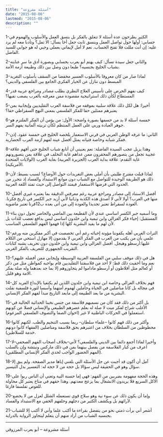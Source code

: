 ```yaml
---
title: "أسئلة مشروعة"
date: "2015-08-06"
lastmod: "2015-08-06"
description: ""
---
```

1-الكثير يطرحون عدة أسئلة لا تتعلق بالفكر بل بنسق العمل والأسلوب والهموم في حسابي: أولها حول تواصل العمل وبنسق ثابت جعل أخا يسأل: الا تمل؟ وتأدبا معه لم يرد عليه: إن أنت مللت فلا تفتح الحساب. نعم لا أمل لإيماني بعملي وحبي له هو جوابي للسيد الفاضل.

2-والثاني جعل سيدة تسأل: كيف يهتم أبو يعرب بحسابي وبصورة أدق ما سر عنايته بشباب الخليج بجنسيه؟ طبعا دون وصل بين ذلك وطبيعة أزمة الأمة.

3-لماذا صار من كان معروفا بالأسلوب العسير مخفضا من السقف بأسلوب التغريد المبسط دون تنازل عن الخيار الفكري الجامع بين الفلسفي والديني؟

4-كيف نفهم الحرص على تأسيس العلاج النظري بطلب مصادر ومراجع عربية قدر المستطاع لكأن ذلك استراتيجية مقصودة ممن معرفته بالغرب يصعب نفيها؟

5-أخيرا: هل لكل ذلك علاقة سلبية بموقفه من فلاسفة العرب التقليديين وإيجابية بمن يعتبرهم ممثلين حقا للفكر الفلسفي بمعنى النهج السقراطي حقا؟

6-خمسة أسئلة لا بد من حسمها بصورة واضحة: الأول: من يؤمن أن الفكر الملتزم هو جوهر العبادة وربي على العمل المنتظم لكأن تربيته ألمانية يفهم السر.

7-الثاني: ما عرفه الوطن العربي في قرني الاستعمار يلخصه الخليج في خمسة عقود. إذن ففكر شبابه وخاصة فتياته يمثل أفضل عينة لفهم ازمة العرب الحضارية.

8-وهذا يزيل عجب السيدة الفاضلة: نعم يعنيني أن أتابع شباب الخليج حتى أفهم علاقة عجيبة تجعل من يتصورهم المحقرون ممن عداهم غاية التخلف في علاقة بمن يتصورونهم غاية التقدم: علاقة بداية العرب (الجزيرة العربية) بغاية الغرب (الولايات المتحدة الأمريكية).

9-لماذا قبلت مقترح طلبتي بأن أملي بعض التغريدات حول الأوضاع؟ لسبب بسيط: لأن ذلك هو الطريقة الوحيدة للتواصل مع الشباب دون موانع الاستبداد والفساد إذ نتحرر من الحدود التي فرضها الاستعمار فيمتد التواصل إلى حيث تمتد اللغة العربية.

10-أفضل الاستناد إلى مصادر ومراجع عربية رغم معرفتي الدقيقة بما يعتبره غيري أفضل منها في الغرب؟ أولا لأني لا أصدق هذه الكذبة وثـانيا لأني أريد جبر الكسر في تاريخ فكرنا. العودة لسقراط تعتبر تجديدا والعودة إلى من أتى بعده ب12قرنا تعتبر ماضوية.

11-وما أسميه جبر الكسر اساسي عندي لأن القطيعة بين الماضي والحاضر تحول دون بناء المستقبل: إحياء فكر الغزالي وابن تيمية وابن خلدون اساسي ليس بدافع تعصب للذات بل لأن لهم ما يفيد البشرية كلها إذا فهموا الفهم الفلسفي المناسب.

12-التراث الغربي أهله يكفوننا مؤونة إحيائه رغم أني تخصصت في أكبر مفكرين منه ورغم علمي بأن من يكتب من العرب في الفكر الغربي لا يقدمون إلا مهازل استحي من الكلام عليها:أرسطو وهيجل. أفضل الغزالي وابن تيمية وابن خلدون دون تحريف يشبه كتابات التقريب الجمهوري للتعريف بالفكر الغربي.

13-هل في ذلك موقف سلبي من الفلسفة العربية الوسيطة وإيجابي ممن أفضله عليهم؟ نعم وما أخفيت ذلك قط: لا أحد من فلاسفتنا التقليديين قام بواجبه كمواطن مثل من ذكر أو كعالم مثل أفلاطون أو أرسطو ماداموا لم يتجاوزوهم إلا بما جد بعدهما وله صلة بفكر الامة وهو قليل.

14-فهم بخلاف الغزالي وخاصة ابن تيمية وابن خلدون اللذين لم يكتفيا بالإبداع الفريد كل في مجاله بل كانا مناضلين في الحياة وحاملين لهموم أمتهما وأسسا لثورة فلسفية نقلت البشرية من ما بعد الطبيعة إلى مابعد التاريخ مبدأ لفهم الفكر الإنساني.

15-بل أكثر من ذلك فقد كان من نسميهم فلاسفة من جنس نخبنا الحداثية الحالية في الأغلب شراح لفكر ميت لا صلة له بعلم عصرهم الطبيعي والإنساني فضلا عن كونهم استعملوا في الحركات الباطنية لا غير (اخوان الصفا والتصوف الفلسفي المزعوم).

16-وأكثر من ذلك فهم كانوا –علماء سلطان– ربما بسبب التنجيم والطب. لكنهم كانوا محظوظين من السلطان بخلاف من اعتبرهم بحق فلاسفة ومناضلين (الفقهاء كانوا دونهم خدمة للسلاطين).

17-وأخيرا لماذا أجمع دائما بين الديني والفلسفي؟ لأني–بخلاف أصحاب الفهم الصحفي–لا اعرف من كبار الفلاسفة من يفصل بينهما بمن في ذلك ماركس ونيتشة وإن بالسلب (المهم الحضور الواجب لحدي الفكر الإنساني المطلقين).

18-آمل أن أكون قد أجبت عن جل الأسئلة التي بلغني إياها مدير الصفحة. ولم يبق إلا سؤال وهو في الحقيقة ليس سؤالا بل حجة من لا حجة له: التعسير بدل التيسير.

19-وهذه الحجة مفهومة بضربين من الفهم: فهي إما حسنة النية وتعني أن الناس ربوا على الاكل السريع فلا يريدون الانشغال بما يزعج معدتهم. وهذا حقهم في مناخ يعتبر كل محاولة للغوص تفلسفا فارغا.

20-وإما أن يكون ذلك عن سوء نية وهو سلاح قوي تستعمله الشلل لعزل من لا يخضع لآرائهم بل ويكشف الكثير من دجلهم وحلفهم الخفي مع الاستبداد والفساد.

21-أشعر أني برأت ذمتي نحو من يتفضل بقراءة ما أكتب علما وأني لا أكتب إلا للشباب بجنسيه الشباب من أراد منهم أن يتعلم ليتجاوز الرواية بالدراية.

---

أسئلة مشروعة – أبو يعرب المرزوقي

###